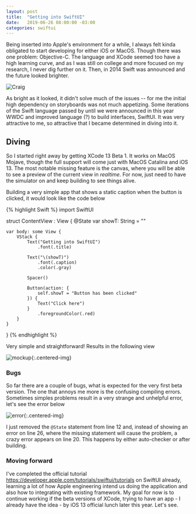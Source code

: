 ```yaml
---
layout: post
title:  "Getting into SwiftUI"
date:   2019-06-26 08:00:00 -03:00
categories: swiftui
---
```


Being inserted into Apple's environment for a while, I always felt kinda obligated to start developing for either iOS or MacOS. Though there was one problem: Objective-C. The language and XCode seemed too have a high learning curve, and as I was still on college and more focused on my research, I never dig further on it. Then, in 2014 Swift was announced and the future looked brighter.

![Craig]({{site.baseurl}}/assets/swift-federighi.jpg)

As bright as it looked, it didn't solve much of the issues -- for me the initial high dependency on storyboards was not much appetizing. Some iterations of the Swift language passed by until we were announced in this year WWDC and improved language (?) to build interfaces, SwiftUI. It was very attractive to me, so attractive that I became determined in diving into it.

## Diving

So I started right away by getting XCode 13 Beta 1. It works on MacOS Mojave, though the full support will come just with MacOS Catalina and iOS 13. The most notable missing feature is the canvas, where you will be able to see a preview of the current view in _realtime_. For now, just need to have the simulator on and keep building to see things alive. 

Building a very simple app that shows a static caption when the button is clicked, it would look like the code below

{% highlight Swift %}
import SwiftUI

struct ContentView : View {
    @State var showT: String = ""
    
    var body: some View {
        VStack {
            Text("Getting into SwiftUI")
                .font(.title)
            
            Text("\(showT)")
                .font(.caption)
                .color(.gray)
            
            Spacer()
            
            Button(action: {
                self.showT = "Button has been clicked"
            }) {
                Text("Click here")
            }
                .foregroundColor(.red)
        }
    }
}
{% endhighlight %}

Very simple and straightforward! Results in the following view

![mockup]({{site.baseurl}}/assets/mockup-clicked.png){:.centered-img}

### Bugs

So far there are a couple of bugs, what is expected for the very first beta version. The one that annoys me more is the confusing compiling errors. Sometimes simples problems result in a very strange and unhelpful error, let's see the error below

![error]({{site.baseurl}}/assets/error-bug.png){:.centered-img}

I just removed the `@State` statement from line 12 and, instead of showing an error on line 26, where the missing statement will cause the problem, a crazy error appears on line 20. This happens by either auto-checker or after building.

### Moving forward

I've completed the official tutorial <https://developer.apple.com/tutorials/swiftui/tutorials> on SwiftUI already, learning a lot of how Apple engineering intend us doing the application and also how to integrating with existing framework. My goal for now is to continue working if the beta versions of XCode, trying to have an app - I already have the idea - by iOS 13 official lunch later this year. Let's see.